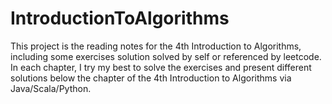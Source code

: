 # IntroductionToAlgorithms
This project is the reading notes for the 4th Introduction to Algorithms, including some exercises
solution solved by self or referenced by leetcode. In each chapter, I try my best to solve the
exercises and present different solutions below the chapter of the 4th Introduction to Algorithms
via Java/Scala/Python.
